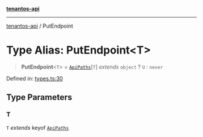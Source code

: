 [**tenantos-api**](../README.md)

***

[tenantos-api](../globals.md) / PutEndpoint

# Type Alias: PutEndpoint\<T\>

> **PutEndpoint**\<`T`\> = [`ApiPaths`](ApiPaths.md)\[`T`\] *extends* `object` ? `U` : `never`

Defined in: [types.ts:30](https://github.com/shadmanZero/tenantos-api/blob/b1ba837cafbeb4e057ec12e90b81a7c5ea5b383f/src/types.ts#L30)

## Type Parameters

### T

`T` *extends* keyof [`ApiPaths`](ApiPaths.md)
